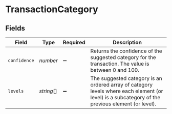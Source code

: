 # TransactionCategory


## Fields

| Field                                                                                                                                            | Type                                                                                                                                             | Required                                                                                                                                         | Description                                                                                                                                      |
| ------------------------------------------------------------------------------------------------------------------------------------------------ | ------------------------------------------------------------------------------------------------------------------------------------------------ | ------------------------------------------------------------------------------------------------------------------------------------------------ | ------------------------------------------------------------------------------------------------------------------------------------------------ |
| `confidence`                                                                                                                                     | *number*                                                                                                                                         | :heavy_minus_sign:                                                                                                                               | Returns the confidence of the suggested category for the transaction. The value is between 0 and 100.                                            |
| `levels`                                                                                                                                         | *string*[]                                                                                                                                       | :heavy_minus_sign:                                                                                                                               | The suggested category is an ordered array of category levels where each element (or level) is a subcategory of the previous element (or level). |